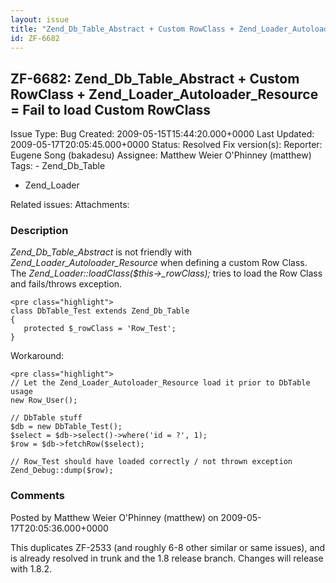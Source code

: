 ```yaml
---
layout: issue
title: "Zend_Db_Table_Abstract + Custom RowClass + Zend_Loader_Autoloader_Resource = Fail to load Custom RowClass"
id: ZF-6682
---
```


ZF-6682: Zend\_Db\_Table\_Abstract + Custom RowClass + Zend\_Loader\_Autoloader\_Resource = Fail to load Custom RowClass
------------------------------------------------------------------------------------------------------------------------

 Issue Type: Bug Created: 2009-05-15T15:44:20.000+0000 Last Updated: 2009-05-17T20:05:45.000+0000 Status: Resolved Fix version(s): 
 Reporter:  Eugene Song (bakadesu)  Assignee:  Matthew Weier O'Phinney (matthew)  Tags: - Zend\_Db\_Table
- Zend\_Loader
 
 Related issues: 
 Attachments: 
### Description

_Zend\_Db\_Table\_Abstract_ is not friendly with _Zend\_Loader\_Autoloader\_Resource_ when defining a custom Row Class. The _Zend\_Loader::loadClass($this->\_rowClass);_ tries to load the Row Class and fails/throws exception.

 
    <pre class="highlight">
    class DbTable_Test extends Zend_Db_Table
    {
       protected $_rowClass = 'Row_Test';
    }


Workaround:

 
    <pre class="highlight">
    // Let the Zend_Loader_Autoloader_Resource load it prior to DbTable usage
    new Row_User();
    
    // DbTable stuff
    $db = new DbTable_Test();
    $select = $db->select()->where('id = ?', 1);
    $row = $db->fetchRow($select);
    
    // Row_Test should have loaded correctly / not thrown exception
    Zend_Debug::dump($row);


 

 

### Comments

Posted by Matthew Weier O'Phinney (matthew) on 2009-05-17T20:05:36.000+0000

This duplicates ZF-2533 (and roughly 6-8 other similar or same issues), and is already resolved in trunk and the 1.8 release branch. Changes will release with 1.8.2.

 

 